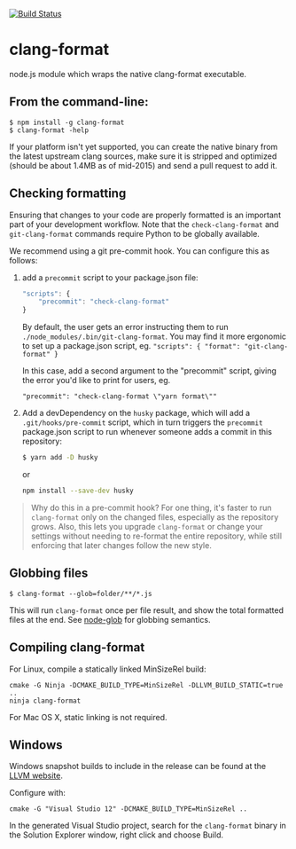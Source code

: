 [![Build Status](https://github.com/angular/clang-format/actions/workflows/node.js.yml/badge.svg)](https://github.com/angular/clang-format/actions/workflows/node.js.yml)

# clang-format
node.js module which wraps the native clang-format executable.

## From the command-line:

    $ npm install -g clang-format
    $ clang-format -help

If your platform isn't yet supported, you can create the native binary from
the latest upstream clang sources, make sure it is stripped and optimized
(should be about 1.4MB as of mid-2015) and send a pull request to add it.

## Checking formatting

Ensuring that changes to your code are properly formatted is an important part
of your development workflow. Note that the `check-clang-format` and
`git-clang-format` commands require Python to be globally available.

We recommend using a git pre-commit hook. You can configure this as follows:

1. add a `precommit` script to your package.json file:

    ```js
    "scripts": {
        "precommit": "check-clang-format"
    }
    ```

    By default, the user gets an error instructing them to run
    `./node_modules/.bin/git-clang-format`. You may find it more ergonomic to set
    up a package.json script, eg.
    `"scripts": { "format": "git-clang-format" }`

    In this case, add a second argument to the "precommit" script, giving the
    error you'd like to print for users, eg.

    `"precommit": "check-clang-format \"yarn format\""`

2. Add a devDependency on the `husky` package, which will add a
  `.git/hooks/pre-commit` script, which in turn triggers the `precommit`
  package.json script to run whenever someone adds a commit in this repository:

    ```sh
    $ yarn add -D husky
    ```

    or

    ```sh
    npm install --save-dev husky
    ```

> Why do this in a pre-commit hook? For one thing, it's faster to run
  `clang-format` only on the changed files, especially as the repository grows.
  Also, this lets you upgrade `clang-format` or change your settings without
  needing to re-format the entire repository, while still enforcing that later
  changes follow the new style.

## Globbing files

    $ clang-format --glob=folder/**/*.js

This will run `clang-format` once per file result, and show the total
formatted files at the end.
See [node-glob](https://github.com/isaacs/node-glob) for globbing semantics.

## Compiling clang-format

For Linux, compile a statically linked MinSizeRel build:

    cmake -G Ninja -DCMAKE_BUILD_TYPE=MinSizeRel -DLLVM_BUILD_STATIC=true ..
    ninja clang-format

For Mac OS X, static linking is not required.

## Windows

Windows snapshot builds to include in the release can be found at the
[LLVM website](http://llvm.org/builds/).

Configure with:

    cmake -G "Visual Studio 12" -DCMAKE_BUILD_TYPE=MinSizeRel ..

In the generated Visual Studio project, search for the `clang-format` binary in
the Solution Explorer window, right click and choose Build.
